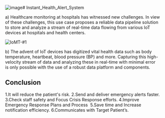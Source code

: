 ![image](https://github.com/pooja20-gurav/Instant_Health_Alert_System/assets/81917801/77f8538a-e0c7-450c-80b7-22dea4206125)# Instant_Health_Alert_System



a) Healthcare monitoring at hospitals has witnessed new challenges. In view of these challenges, this use case proposes a reliable data pipeline solution to store and analyze a stream of real-time data flowing from various IoT devices at hospitals and health centers. 





![IoMT-#1](https://github.com/pooja20-gurav/Instant_Health_Alert_System/assets/81917801/97bef516-daba-4e63-9b98-19df91a29738)




b) The advent of IoT devices has digitized vital health data such as body temperature, heartbeat, blood pressure (BP) and more. Capturing this high-velocity stream of data and analyzing these in real-time with minimal error is only possible with the use of a robust data platform and components. 





## Conclusion


1.It will reduce the patient's risk.
2.Send and deliver emergency alerts faster.
3.Check staff safety and Focus Crisis Response efforts.
4.Improve Emergency Response Plans and Process 
5.Save time and Increase notification efficiency.
6.Communicates with Target Patient’s.



